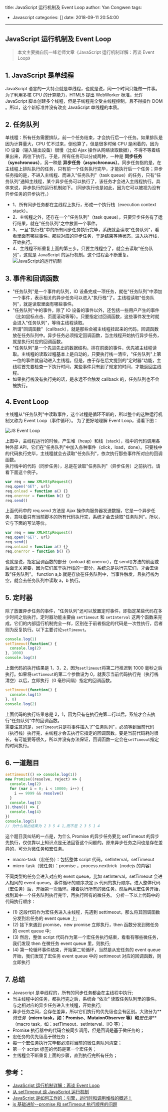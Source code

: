 title: JavaScript 运行机制及 Event Loop
author: Yan Congwen
tags:
  - Javascript
categories: []
date: 2018-09-11 20:54:00
---
## JavaScript 运行机制及 Event Loop

> 本文主要摘自阮一峰老师文章《JavaScript 运行机制详解：再谈 Event Loop》

## 1. JavaScript 是单线程

JavaScript 语言的一大特点就是单线程，也就是说，同一个时间只能做一件事。为了利用多核 CPU 的计算能力，HTML5 提出 WebWorker 标准，允许 JavaScript 脚本创建多个线程，但是子线程完全受主线程控制，且不得操作 DOM 。所以，这个新标准并没有改变 JavaScript 单线程的本质。

## 2. 任务队列

单线程：所有任务需要排队，前一个任务结束，才会执行后一个任务。如果排队是因为计算量大，CPU 忙不过来，倒也算了，但是很多时候 CPU 是闲着的，因为 IO 设备（输入输出设备）很慢（比如 Ajax 操作从网络读取数据），不得不等着结果出来，再往下执行。于是，所有任务可以分成两种，一种是 **同步任务（synchronous）**，另一种是 **异步任务（asynchronous）**。同步任务指的是，在主线程上排队执行的任务，只有前一个任务执行完毕，才能执行后一个任务；异步任务指的是，不进入主线程、而进入“任务队列”（task queue）的任务，只有“任务队列”通知主线程，某个异步任务可以执行了，该任务才会进入主线程执行。具体来说，异步执行的运行机制如下。（同步执行也是如此，因为它可以被视为没有异步任务的异步执行。）

- 1、所有同步任务都在主线程上执行，形成一个执行栈（execution context stack）。
- 2、主线程之外，还存在一个"任务队列"（task queue）。只要异步任务有了运行结果，就在"任务队列"之中放置一个事件。
- 3、一旦"执行栈"中的所有同步任务执行完毕，系统就会读取"任务队列"，看看里面有哪些事件。那些对应的异步任务，于是结束等待状态，进入执行栈，开始执行。
- 4、主线程不断重复上面的第三步。只要主线程空了，就会去读取"任务队列"，这就是 JavaScript 的运行机制。这个过程会不断重复。
  ![JavaScript的运行机制](https://img.yancongwen.cn/18-12-9/26499105.jpg)

## 3. 事件和回调函数

- "任务队列"是一个事件的队列，IO 设备完成一项任务，就在"任务队列"中添加一个事件，表示相关的异步任务可以进入"执行栈"了。主线程读取"任务队列"，就是读取里面有哪些事件。
- "任务队列"中的事件，除了 IO 设备的事件以外，还包括一些用户产生的事件（比如鼠标点击、页面滚动等等）。只要指定过回调函数，这些事件发生时就会进入"任务队列"，等待主线程读取。
- 所谓"回调函数"（callback），就是那些会被主线程挂起来的代码，回调函数放在任务队列中。异步任务必须指定回调函数，当主线程开始执行异步任务，就是执行对应的回调函数。
- "任务队列"是一个先进先出的数据结构，排在前面的事件，优先被主线程读取。主线程的读取过程基本上是自动的，只要执行栈一清空，"任务队列"上第一位的事件就自动进入主线程。但是，由于存在后文提到的"定时器"功能，主线程首先要检查一下执行时间，某些事件只有到了规定的时间，才能返回主线程。
- 如果执行栈没有执行完的话，是永远不会触发 callback 的，任务队列也不会被执行。

## 4. Event Loop

主线程从"任务队列"中读取事件，这个过程是循环不断的，所以整个的这种运行机制又称为 Event Loop（事件循环）。
为了更好地理解 Event Loop，请看下图：

![JS Event Loop](https://img.yancongwen.cn/18-12-9/45676300.jpg)

上图中，主线程运行的时候，产生堆（heap）和栈（stack），栈中的代码调用各种外部 API，它们在"任务队列"中加入各种事件（click，load，done）。只要栈中的代码执行完毕，主线程就会去读取"任务队列"，依次执行那些事件所对应的回调函数。\
执行栈中的代码（同步任务），总是在读取"任务队列"（异步任务）之前执行。请看下面这个例子。

```js
var req = new XMLHttpRequest()
req.open('GET', url)
req.onload = function a() {}
req.onerror = function b() {}
req.send()
```

上面代码中的 req.send 方法是 Ajax 操作向服务器发送数据，它是一个异步任务，意味着只有当前脚本的所有代码执行完，系统才会去读取"任务队列"。所以，它与下面的写法等价。

```js
var req = new XMLHttpRequest()
req.open('GET', url)
req.send()
req.onload = function a() {}
req.onerror = function b() {}
```

也就是说，指定回调函数的部分（onload 和 onerror），在 send()方法的前面或后面无关紧要，因为它们属于执行栈的一部分，系统总是执行完它们，才会去读取"任务队列"。
function a,b 就是存放在任务队列中，当事件触发，且执行栈为空，就会去任务队列中读取 a，b 执行。

## 5. 定时器

除了放置异步任务的事件，"任务队列"还可以放置定时事件，即指定某些代码在多少时间之后执行。定时器功能主要由 `setTimeout` 和 `setInterval` 这两个函数来完成，它们的内部运行机制完全一样，区别在于前者指定的代码是一次性执行，后者则为反复执行。以下主要讨论`setTimeout`。

```js
console.log(1)
setTimeout(function() {
  console.log(2)
}, 1000)
console.log(3)
```

上面代码的执行结果是 1，3，2，因为`setTimeout`将第二行推迟到 1000 毫秒之后执行。如果将`setTimeout`的第二个参数设为 0，就表示当前代码执行完（执行栈清空）以后，立即执行（0 毫秒间隔）指定的回调函数。

```js
setTimeout(function() {
  console.log(1)
}, 0)
console.log(2)
```

上面代码的执行结果总是 2，1，因为只有在执行完第二行以后，系统才会去执行"任务队列"中的回调函数。\
需要注意的是，`setTimeout`只是将事件插入了"任务队列"，必须等到当前代码（执行栈）执行完，主线程才会去执行它指定的回调函数。要是当前代码耗时很长，有可能要等很久，所以并没有办法保证，回调函数一定会在`setTimeout`指定的时间执行。

## 6. 一道题目

```js
setTimeout(() => console.log(1))
new Promise((resolve, reject) => {
  console.log(2)
  for (var i = 0; i < 10000; i++) {
    i == 9999 && resolve()
  }
  console.log(3)
}).then(() => {
  console.log(4)
})
console.log(5)
// 为什么输出结果为 2 3 5 4 1,而不是 2 3 5 1 4
```

这个题目我纠结的一点是，为什么 Promise 的异步任务要比 setTimeout 的异步先执行，仅仅靠以上知识点是无法回答这个问题的。原来异步任务之间也是存在差异的，可分为微任务和宏任务。

- macro-task（宏任务）：包括整体 script 代码，setInterval，setTimeout
- micro-task（微任务）：promise ，process.nexttrick（nodejs 的内容）

不同类型的任务会进入对应的 event queue，比如 setInterval，setTimeout 会进入相同的 event queue。事件循环的顺序决定 js 代码的执行顺序。进入整体代码（宏任务）后，开始第一次循环。接着执行所有的微任务。然后再从宏任务开始，找到其中一个任务队列执行完毕，再执行所有的微任务。
分析一下以上代码中的代码执行顺序：

- (1) 这段代码作为宏任务进入主线程，先遇到 settimeout，那么将其回调函数分发到宏任务的 event queue 上;
- (2) 接下来遇到 promise，new promise 立即执行，then 函数分发到微任务的 event queue 中;
- (3) 然后，整体 script 代码作为第一个宏任务执行结束，看看有哪些微任务，我们发现 then 在微任务 event queue 里，则执行;
- (4) 第一轮循环事件结束，开始第二轮循环，当然是从宏任务的 event queue 开始，我们发现了宏任务 event queue 中的 settimeout 对应的回调函数，则立即执行

## 7. 总结

- Javascript 是单线程的，所有的同步任务都会在主线程中执行;
- 当主线程中的任务，都执行完之后，系统会 “依次” 读取任务队列里的事件。与之相对应的异步任务进入主线程，开始执行;
- 异步任务之间，会存在差异，所以它们执行的优先级也会有区别。大致分为**_微任务_**（micro task，如：Promise、MutaionObserver 等）和**_宏任务_**（macro task，如：setTimeout、setInterval、I/O 等）；
- Promise 执行器中的代码会被同步调用，但是回调是基于微任务的；
- 宏任务的优先级高于微任务；
- 每一个宏任务执行完毕都必须将当前的微任务队列清空；
- 第一个 script 标签的代码是第一个宏任务；
- 主线程会不断重复上面的步骤，直到执行完所有任务；

## 参考：

- [JavaScript 运行机制详解：再谈 Event Loop](http://www.ruanyifeng.com/blog/2014/10/event-loop.html)
- [从 setTimeout 谈 JavaScript 运行机制](http://www.cnblogs.com/zichi/p/4604053.html)
- [JavaScript 是如何工作的：引擎，运行时和调用堆栈的概述！](https://segmentfault.com/a/1190000017352941)
- [js 基础进阶--promise 和 setTimeout 执行顺序的问题](http://xiaolongwu.cn/2019/01/26/js%E5%9F%BA%E7%A1%80%E8%BF%9B%E9%98%B6--promise%E5%92%8CsetTimeout%E6%89%A7%E8%A1%8C%E9%A1%BA%E5%BA%8F%E7%9A%84%E9%97%AE%E9%A2%98/#more)
